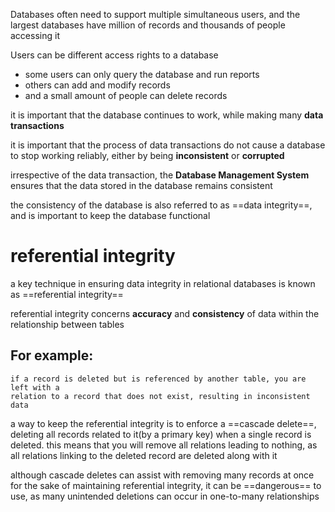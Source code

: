 Databases often need to support multiple simultaneous users, and the largest databases have million of records and thousands of people accessing it

Users can be different access rights to a database
- some users can only query the database and run reports
- others can add and modify records
- and a small amount of people can delete records

it is important that the database continues to work, while making many **data transactions**

it is important that the process of data transactions do not cause a database to stop working reliably, either by being **inconsistent** or **corrupted**

irrespective of the data transaction, the **Database Management System** ensures that the data stored in the database remains consistent

the consistency of the database is also referred to as ==data integrity==, and is important to keep the database functional

# referential integrity

a key technique in ensuring data integrity in relational databases is known as ==referential integrity==

referential integrity concerns **accuracy** and **consistency** of data within the relationship between tables

## For example: 
	if a record is deleted but is referenced by another table, you are left with a 
	relation to a record that does not exist, resulting in inconsistent data

a way to keep the referential integrity is to enforce a ==cascade delete==, deleting all records related to it(by a primary key)  when a single record is deleted. this means that you will remove all relations leading to nothing, as all relations linking to the deleted record are deleted along with it

although cascade deletes can assist with removing many records at once for the sake of maintaining referential integrity, it can be ==dangerous== to use, as many unintended deletions can occur in one-to-many relationships
